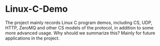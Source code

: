 # Linux-C-Demo
The project mainly records Linux C program demos, including CS, UDP, HTTP, ZeroMQ and other CS models of the protocol, in addition to some more advanced usage. Why should we summarize this? Mainly for future applications in the project.
